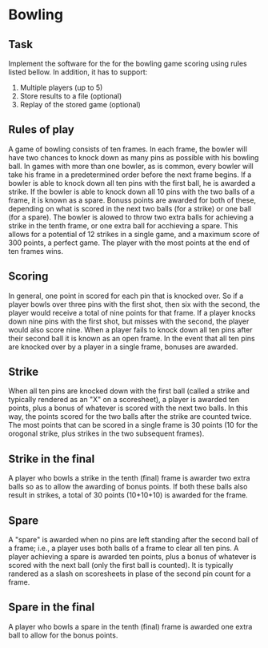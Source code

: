 # Bowling

## Task

Implement the software for the for the bowling game scoring using rules listed bellow. In addition, it has to support:
1. Multiple players (up to 5)
2. Store results to a file (optional)
3. Replay of the stored game (optional)

## Rules of play

A game of bowling consists of ten frames. In each frame, the bowler will have two chances to knock down as many pins
as possible with his bowling ball. In games with more than one bowler, as is common, every bowler will take his frame 
in a predetermined order before the next frame begins. If a bowler is able to knock down all ten pins with the first
ball, he is awarded a strike. If the bowler is able to knock down all 10 pins with the two balls of a frame, it is
known as a spare. Bonuss points are awarded for both of these, depending on what is scored in the next two balls
(for a strike) or one ball (for a spare). The bowler is alowed to throw two extra balls for achieving a strike in the
tenth frame, or one extra ball for acchieving a spare. This allows for a potential of 12 strikes in a single game, and
a maximum score of 300 points, a perfect game. The player with the most points at the end of ten frames wins.

## Scoring

In general, one point in scored for each pin that is knocked over. So if a player bowls over three pins with the first
shot, then six with the second, the player would receive a total of nine points for that frame. If a player knocks down
nine pins with the first shot, but misses with the second, the player would also score nine. When a player fails to
knock down all ten pins after their second ball it is known as an open frame. 
In the event that all ten pins are knocked over by a player in a single frame, bonuses are awarded.

## Strike

When all ten pins are knocked down with the first ball (called a strike and typically rendered as an "X" on a scoresheet),
a player is awarded ten points, plus a bonus of whatever is scored with the next two balls. In this way, the points
scored for the two balls after the strike are counted twice.
The most points that can be scored in a single frame is 30 points (10 for the orogonal strike, plus strikes in the two
subsequent frames).

## Strike in the final
A player who bowls a strike in the tenth (final) frame is awarder two extra balls so as to allow the awarding of 
bonus points. If both these balls also result in strikes, a total of 30 points (10+10+10) is awarded for the frame.


## Spare

A "spare" is awarded when no pins are left standing after the second ball of a frame; i.e., a player uses both balls
of a frame to clear all ten pins. A player achieving a spare is awarded ten points, plus a bonus of whatever is
scored with the next ball (only the first ball is counted). It is typically randered as a slash on scoresheets in
plase of the second pin count for a frame.

## Spare in the final

A player who bowls a spare in the tenth (final) frame is awarded one extra ball to allow for the bonus points.